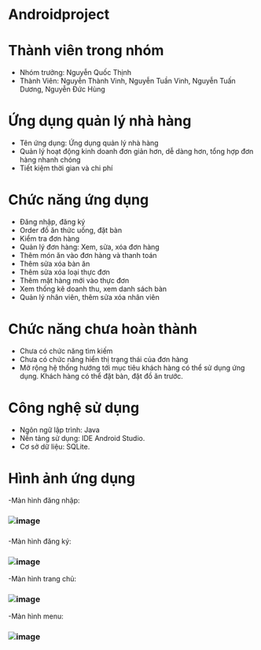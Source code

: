 # Androidproject
# Thành viên trong nhóm
- Nhóm trưởng: Nguyễn Quốc Thịnh
- Thành Viên: Nguyễn Thành Vinh, Nguyễn Tuần Vinh, Nguyễn Tuấn Dương, Nguyễn Đức Hùng
# Ứng dụng quản lý nhà hàng
- Tên ứng dụng: Ứng dụng quản lý nhà hàng
- Quản lý hoạt động kinh doanh đơn giản hơn, dễ dàng hơn, tổng hợp đơn hàng nhanh chóng
- Tiết kiệm thời gian và chi phí
# Chức năng ứng dụng
- Đăng nhập, đăng ký
- Order đồ ăn thức uống, đặt bàn
- Kiểm tra đơn hàng
- Quản lý đơn hàng: Xem, sửa, xóa đơn hàng
- Thêm món ăn vào đơn hàng và thanh toán
- Thêm sửa xóa bàn ăn
- Thêm sửa xóa loại thực đơn
- Thêm mặt hàng mới vào thực đơn
- Xem thống kê doanh thu, xem danh sách bàn
- Quản lý nhân viên, thêm sửa xóa nhân viên
# Chức năng chưa hoàn thành
- Chưa có chức năng tìm kiếm
- Chưa có chức năng hiển thị trạng thái của đơn hàng
- Mở rộng hệ thống hướng tới mục tiêu khách hàng có thể sử dụng ứng dụng. Khách hàng có thể đặt bàn, đặt đồ ăn trước.
# Công nghệ sử dụng
- Ngôn ngữ lập trình: Java
- Nền tảng sử dụng: IDE Android Studio.
- Cơ sở dữ liệu: SQLite.
# Hình ảnh ứng dụng
-Màn hình đăng nhập: 
### ![image](https://user-images.githubusercontent.com/79886895/164887483-393e87ae-a46c-48ab-aea0-e4fab39212a1.png)
###
-Màn hình đăng ký:
### ![image](https://user-images.githubusercontent.com/79886895/164887488-2ee48c91-ea5d-41c9-b66f-805946adef71.png)
-Màn hình trang chủ:
### ![image](https://user-images.githubusercontent.com/79886895/164887825-7409b8f9-967d-4f03-9ed1-d6c5e3b232d2.png)

-Màn hình menu:
### ![image](https://user-images.githubusercontent.com/79886895/164887808-9863ab4b-f399-4a33-9577-26f1f4854be6.png)
